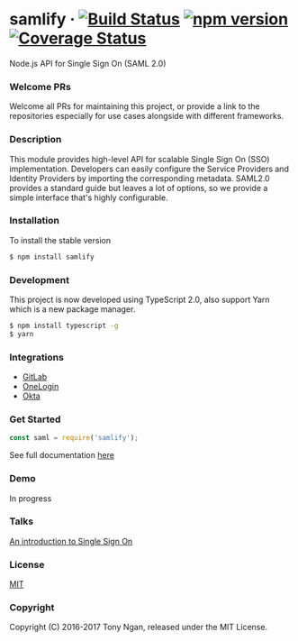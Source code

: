 # samlify &middot; [![Build Status](https://travis-ci.org/tngan/samlify.svg?branch=master)](https://travis-ci.org/tngan/samlify) [![npm version](https://img.shields.io/npm/v/samlify.svg?style=flat)](https://www.npmjs.com/package/samlify) [![Coverage Status](https://coveralls.io/repos/github/tngan/samlify/badge.svg?branch=master)](https://coveralls.io/github/tngan/samlify?branch=master)

Node.js API for Single Sign On (SAML 2.0)

### Welcome PRs

Welcome all PRs for maintaining this project, or provide a link to the repositories especially for use cases alongside with different frameworks.

### Description

This module provides high-level API for scalable Single Sign On (SSO) implementation. Developers can easily configure the Service Providers and Identity Providers by importing the corresponding metadata. SAML2.0 provides a standard guide but leaves a lot of options, so we provide a simple interface that's highly configurable.

### Installation
To install the stable version
```bash
$ npm install samlify
```

### Development
This project is now developed using TypeScript 2.0, also support Yarn which is a new package manager.
```bash
$ npm install typescript -g
$ yarn
```

### Integrations
+ [GitLab](https://gitlab.com/)
+ [OneLogin](https://www.onelogin.com/)
+ [Okta](https://www.okta.com/)

### Get Started
```javascript
const saml = require('samlify');
```
See full documentation [here](samlify.js.org)

### Demo

In progress

### Talks

[An introduction to Single Sign On](http://www.slideshare.net/TonyNgan/an-introduction-of-single-sign-on)

### License

[MIT](LICENSE)

### Copyright

Copyright (C) 2016-2017 Tony Ngan, released under the MIT License.

